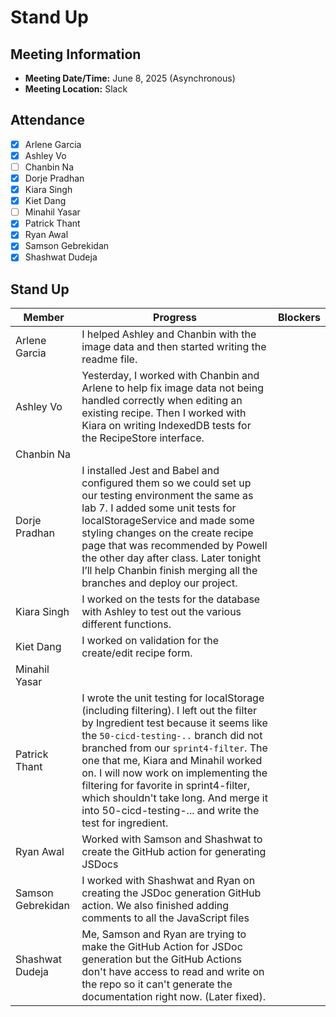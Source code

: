 # Stand Up
## Meeting Information
- **Meeting Date/Time:** June 8, 2025 (Asynchronous)
- **Meeting Location:** Slack

## Attendance
- [X] Arlene Garcia
- [X] Ashley Vo
- [ ] Chanbin Na
- [X] Dorje Pradhan
- [X] Kiara Singh
- [X] Kiet Dang
- [ ] Minahil Yasar
- [X] Patrick Thant
- [X] Ryan Awal
- [X] Samson Gebrekidan
- [X] Shashwat Dudeja

## Stand Up
| Member            | Progress | Blockers |
| ----              | ----     | ---- |
| Arlene Garcia     | I helped Ashley and Chanbin with the image data and then started writing the readme file. | |
| Ashley Vo         | Yesterday, I worked with Chanbin and Arlene to help fix image data not being handled correctly when editing an existing recipe. Then I worked with Kiara on writing IndexedDB tests for the RecipeStore interface. | |
| Chanbin Na        | | |
| Dorje Pradhan     | I installed Jest and Babel and configured them so we could set up our testing environment the same as lab 7. I added some unit tests for localStorageService and made some styling changes on the create recipe page that was recommended by Powell the other day after class. Later tonight I’ll help Chanbin finish merging all the branches and deploy our project. | |
| Kiara Singh       | I worked on the tests for the database with Ashley to test out the various different functions. | |
| Kiet Dang         | I worked on validation for the create/edit recipe form. | |
| Minahil Yasar     | | |
| Patrick Thant     | I wrote the unit testing for localStorage (including filtering). I left out the filter by Ingredient test because it seems like the `50-cicd-testing-..` branch did not branched from our `sprint4-filter`. The one that me, Kiara and Minahil worked on. I will now work on implementing the filtering for favorite in sprint4-filter, which shouldn't take long. And merge it into 50-cicd-testing-... and write the test for ingredient. | |
| Ryan Awal         | Worked with Samson and Shashwat to create the GitHub action for generating JSDocs | |
| Samson Gebrekidan | I worked with Shashwat and Ryan on creating the JSDoc generation GitHub action. We also finished adding comments to all the JavaScript files | |
| Shashwat Dudeja   | Me, Samson and Ryan are trying to make the GitHub Action for JSDoc generation but the GitHub Actions don't have access to read and write on the repo so it can't generate the documentation right now. (Later fixed). | |